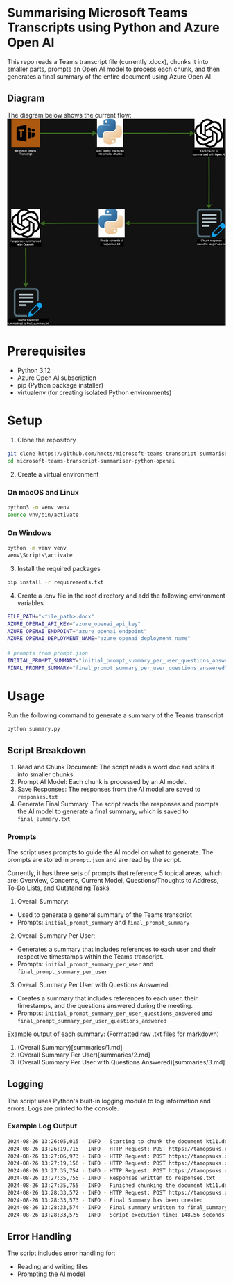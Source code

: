 # Summarising Microsoft Teams Transcripts using Python and Azure Open AI

This repo reads a Teams transcript file (currently .docx), chunks it into smaller parts, prompts an Open AI model to process each chunk, and then generates a final summary of the entire document using Azure Open AI.

## Diagram

The diagram below shows the current flow:
![Diagram](diagram/teams_transcript.jpg)

# Prerequisites

- Python 3.12
- Azure Open AI subscription
- pip (Python package installer)
- virtualenv (for creating isolated Python environments)

# Setup

1. Clone the repository

```bash
git clone https://github.com/hmcts/microsoft-teams-transcript-summariser-python-openai.git
cd microsoft-teams-transcript-summariser-python-openai
``` 

2. Create a virtual environment

### On macOS and Linux

```bash
python3 -m venv venv
source vnv/bin/activate
```

### On Windows

```bash
python -m venv venv
venv\Scripts\activate
```

3. Install the required packages

```bash
pip install -r requirements.txt
```

4. Create a .env file in the root directory and add the following environment variables

```bash
FILE_PATH="<file_path>.docx"
AZURE_OPENAI_API_KEY="azure_openai_api_key"
AZURE_OPENAI_ENDPOINT="azure_openai_endpoint"
AZURE_OPENAI_DEPLOYMENT_NAME="azure_openai_deployment_name"

# prompts from prompt.json
INITIAL_PROMPT_SUMMARY="initial_prompt_summary_per_user_questions_answered"
FINAL_PROMPT_SUMMARY="final_prompt_summary_per_user_questions_answered"
```

# Usage

Run the following command to generate a summary of the Teams transcript

```bash
python summary.py
```

## Script Breakdown

1. Read and Chunk Document: The script reads a word doc and splits it into smaller chunks.
2. Prompt AI Model: Each chunk is processed by an AI model.
3. Save Responses: The responses from the AI model are saved to `responses.txt`
3. Generate Final Summary: The script reads the responses and prompts the AI model to generate a final summary, which is saved to `final_summary.txt`

### Prompts 

The script uses prompts to guide the AI model on what to generate. The prompts are stored in `prompt.json` and are read by the script.

Currently, it has three sets of prompts that reference 5 topical areas, which are: Overview, Concerns, Current Model, Questions/Thoughts to Address, To-Do Lists, and Outstanding Tasks
1. Overall Summary:
- Used to generate a general summary of the Teams transcript
- Prompts: `initial_prompt_summary` and `final_prompt_summary` 

2. Overall Summary Per User:
- Generates a summary that includes references to each user and their respective timestamps within the Teams transcript.
- Prompts: `initial_prompt_summary_per_user` and `final_prompt_summary_per_user`

3. Overall Summary Per User with Questions Answered:
- Creates a summary that includes references to each user, their timestamps, and the questions answered during the meeting.
- Prompts: `initial_prompt_summary_per_user_questions_answered` and `final_prompt_summary_per_user_questions_answered`

Example output of each summary:
(Formatted raw .txt files for markdown)
1. (Overall Summary)[summaries/1.md]
2. (Overall Summary Per User)[summaries/2.md]
3. (Overall Summary Per User with Questions Answered)[summaries/3.md]

## Logging

The script uses Python's built-in logging module to log information and errors. Logs are printed to the console.

### Example Log Output

```bash
2024-08-26 13:26:05,015 - INFO - Starting to chunk the document kt11.docx
2024-08-26 13:26:19,715 - INFO - HTTP Request: POST https://tamopsuks.openai.azure.com/openai/deployments/gpt4/chat/completions?api-version=2024-02-01 "HTTP/1.1 200 OK"
2024-08-26 13:27:06,973 - INFO - HTTP Request: POST https://tamopsuks.openai.azure.com/openai/deployments/gpt4/chat/completions?api-version=2024-02-01 "HTTP/1.1 200 OK"
2024-08-26 13:27:19,156 - INFO - HTTP Request: POST https://tamopsuks.openai.azure.com/openai/deployments/gpt4/chat/completions?api-version=2024-02-01 "HTTP/1.1 200 OK"
2024-08-26 13:27:35,754 - INFO - HTTP Request: POST https://tamopsuks.openai.azure.com/openai/deployments/gpt4/chat/completions?api-version=2024-02-01 "HTTP/1.1 200 OK"
2024-08-26 13:27:35,755 - INFO - Responses written to responses.txt
2024-08-26 13:27:35,755 - INFO - Finished chunking the document kt11.docx
2024-08-26 13:28:33,572 - INFO - HTTP Request: POST https://tamopsuks.openai.azure.com/openai/deployments/gpt4/chat/completions?api-version=2024-02-01 "HTTP/1.1 200 OK"
2024-08-26 13:28:33,573 - INFO - Final Summary has been created
2024-08-26 13:28:33,574 - INFO - Final summary written to final_summary.txt
2024-08-26 13:28:33,575 - INFO - Script execution time: 148.56 seconds
```

## Error Handling

The script includes error handling for:

- Reading and writing files
- Prompting the AI model 